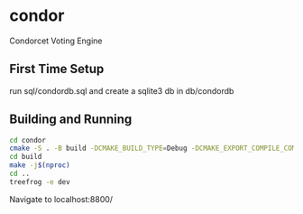 # condor
Condorcet Voting Engine

## First Time Setup
run sql/condordb.sql and create a sqlite3 db in db/condordb

## Building and Running
```bash
cd condor
cmake -S . -B build -DCMAKE_BUILD_TYPE=Debug -DCMAKE_EXPORT_COMPILE_COMMANDS=1
cd build 
make -j$(nproc)
cd ..
treefrog -e dev
```

Navigate to localhost:8800/<view-name>


